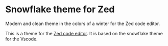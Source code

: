 # Snowflake theme for Zed

Modern and clean theme in the colors of a winter for the Zed code editor.

This is a theme for the [Zed code editor](https://zed.dev/). It is based on the snowflake theme for the Vscode.
